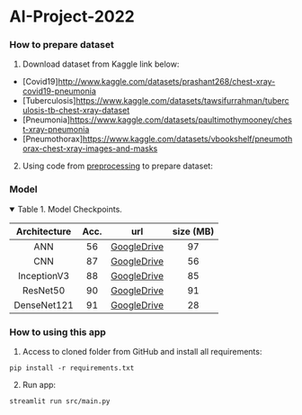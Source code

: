# AI-Project-2022

### How to prepare dataset

1. Download dataset from Kaggle link below:
 - [Covid19]http://www.kaggle.com/datasets/prashant268/chest-xray-covid19-pneumonia
 - [Tuberculosis]https://www.kaggle.com/datasets/tawsifurrahman/tuberculosis-tb-chest-xray-dataset
 - [Pneumonia]https://www.kaggle.com/datasets/paultimothymooney/chest-xray-pneumonia
 - [Pneumothorax]https://www.kaggle.com/datasets/vbookshelf/pneumothorax-chest-xray-images-and-masks
2. Using code from <a href="https://github.com/ndlongvn/AI-Project-2022/">preprocessing</a> to prepare dataset: 
### Model

<details open>

<summary>Table 1. Model Checkpoints.</summary>

<p> </p>

|           Architecture        |   Acc.   |                                            url                                           | size (MB)|
|:-----------------------------:|:--------:|:----------------------------------------------------------------------------------------:|:--------:|
|ANN |   56  |[GoogleDrive](https://drive.google.com/file/d/1gVAakBi_hr5Q5IMKHJZwEE_UjjwojVgY/view?usp=drive_link) |    97  |
|CNN        |   87  |[GoogleDrive](https://drive.google.com/file/d/1U1qMT7jLaRvfAL7QPqt6xJ-BccoqqWxC/view?usp=drive_link) |    56  |
|InceptionV3       |   88  |[GoogleDrive](https://drive.google.com/file/d/1MKnFLCrOY251ClDGsHI9WiYUpeLZFo6D/view?usp=drive_link) |    85  |
|ResNet50        |   90   |[GoogleDrive](https://drive.google.com/file/d/13IDUZwuPN3msVN-Rx3BsBQ23UlACsuO6/view?usp=drive_link) |    91  |
|DenseNet121|   91   |[GoogleDrive](https://drive.google.com/file/d/12PTu5_CjryaFT0RaHZqIipjnwthv_eXJ/view?usp=drive_link) |    28   |

</details>


### How to using this app
1. Access to cloned folder from GitHub and install all requirements:
```Shell
pip install -r requirements.txt
```
2. Run app:
```Shell
streamlit run src/main.py
```
